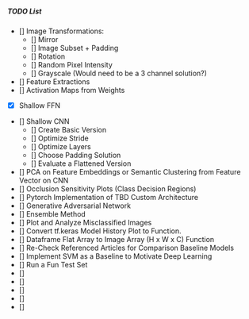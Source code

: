##### TODO List

- [] Image Transformations:
  - [] Mirror
  - [] Image Subset + Padding
  - [] Rotation
  - [] Random Pixel Intensity
  - [] Grayscale (Would need to be a 3 channel solution?)
- [] Feature Extractions
- [] Activation Maps from Weights
- [X] Shallow FFN
- [] Shallow CNN
  - [] Create Basic Version
  - [] Optimize Stride
  - [] Optimize Layers
  - [] Choose Padding Solution
  - [] Evaluate a Flattened Version
- [] PCA on Feature Embeddings or Semantic Clustering from Feature Vector on CNN
- [] Occlusion Sensitivity Plots (Class Decision Regions)
- [] Pytorch Implementation of TBD Custom Architecture
- [] Generative Adversarial Network
- [] Ensemble Method
- [] Plot and Analyze Misclassified Images
- [] Convert tf.keras Model History Plot to Function.
- [] Dataframe Flat Array to Image Array (H x W x C) Function
- [] Re-Check Referenced Articles for Comparison Baseline Models
- [] Implement SVM as a Baseline to Motivate Deep Learning
- [] Run a Fun Test Set
- []
- []
- []
- []
- []